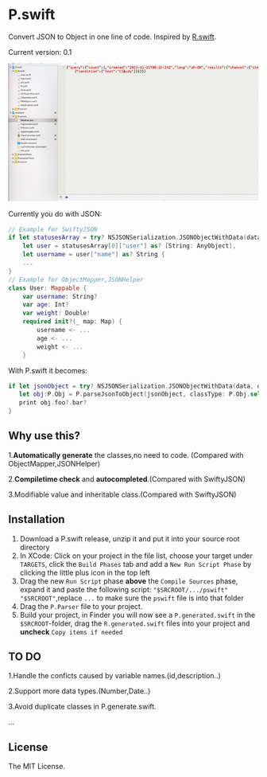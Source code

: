 # P.swift
Convert JSON to Object in one line of code. Inspired by [R.swift](https://github.com/mac-cain13/R.swift).

Current version: 0.1

![](https://github.com/lilidan/P.swift/blob/master/themov.gif)

Currently you do with JSON:
```swift
// Example for SwiftyJSON
if let statusesArray = try? NSJSONSerialization.JSONObjectWithData(data, options: .AllowFragments) as? [[String: AnyObject]],
    let user = statusesArray[0]["user"] as? [String: AnyObject],
    let username = user["name"] as? String {
    ...
}
// Example for ObjectMapper,JSONHelper
class User: Mappable {
    var username: String?
    var age: Int?
    var weight: Double!
    required init?(_ map: Map) {
        username <- ...
        age <- ...
        weight <- ...
    }
```

With P.swift it becomes:
```swift
if let jsonObject = try? NSJSONSerialization.JSONObjectWithData(data, options: .AllowFragments) as? [String: AnyObject]{
   let obj:P.Obj = P.parseJsonToObject(jsonObject, classType: P.Obj.self)
   print obj.foo?.bar?
}
```

## Why use this?

1.**Automatically generate** the classes,no need to code. (Compared with ObjectMapper,JSONHelper)

2.**Compiletime check** and **autocompleted**.(Compared with SwiftyJSON)

3.Modifiable value and inheritable class.(Compared with SwiftyJSON) 

## Installation

1. Download a P.swift release, unzip it and put it into your source root directory
2. In XCode: Click on your project in the file list, choose your target under `TARGETS`, click the `Build Phases` tab and add a `New Run Script Phase` by clicking the little plus icon in the top left
3. Drag the new `Run Script` phase **above** the `Compile Sources` phase, expand it and paste the following script: `"$SRCROOT/.../pswift" "$SRCROOT"`,replace `...` to make sure the `pswift` file is into that folder
4. Drag the `P.Parser` file to your project.
5. Build your project, in Finder you will now see a `P.generated.swift` in the `$SRCROOT`-folder, drag the `R.generated.swift` files into your project and **uncheck** `Copy items if needed`


## TO DO
1.Handle the conficts caused by variable names.(id,description..) 

2.Support more data types.(Number,Date..) 

3.Avoid duplicate classes in P.generate.swift. 

...

## License
The MIT License.
